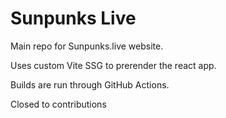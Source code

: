 # Sunpunks Live

Main repo for Sunpunks.live website.

Uses custom Vite SSG to prerender the react app. 

Builds are run through GitHub Actions.

Closed to contributions